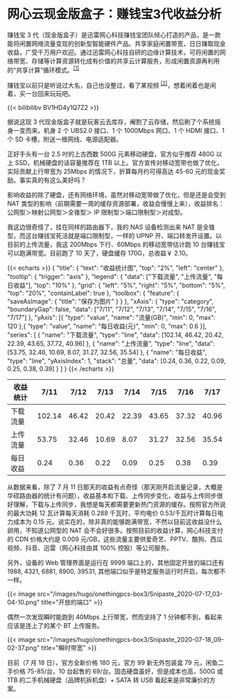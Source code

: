 # 网心云现金版盒子：赚钱宝3代收益分析


赚钱宝 3 代（现金版盒子）是迅雷网心科技赚钱宝团队倾心打造的产品，是一款能将闲置网络流量变现的创新型智能硬件产品。共享家庭闲置带宽，日日赚取现金收益，广受千万用户欢迎。通过迅雷网心科技自研的边缘计算技术，可将闲置的网络带宽、存储等计算资源转化成有价值的共享云计算服务，形成闲置资源再利用的“共享计算”循环模式。<sup>[[1]](https://box.onethingpcs.com/products/wxy-cash-box/)</sup>

<!--more-->

赚钱宝以前只是听说过大名，自己也没整过，看了某视频 <sup>[[2]](https://www.bilibili.com/video/BV1HD4y1Q7Z2)</sup>，想着闲着也是闲着，买一台回来玩玩吧。

{{< bilibilibv BV1HD4y1Q7Z2 >}}

据说这现 3 代现金版盒子就是玩客云去库存，阉割了云存储，然后刷了个系统摇身一变而来。机身 2 个 UBS2.0 接口、1 个 1000Mbps 网口、1 个 HDMI 接口、1 个 SD 卡槽，附送一根网线、电源适配器。

正好手头有一台 2.5 吋的上古西数 500G 元素移动硬盘，官方似乎推荐 480G 以上 SSD，机械硬盘的话容量推荐在 1TB 以上。官方宣传对移动宽带也做了优化，实际贡献上行带宽为 25Mbps 的情况下，折算每月约可得高达 45-60 元的现金奖励。事实真的有这么美好吗？

影响收益的除了硬盘，还有网络环境，虽然对移动宽带做了优化，但是还是会受到 NAT 类型的影响（前期需要一周的缓存资源部署，收益会慢慢上来），收益排名：公网型＞映射公网型＞全锥型＞ IP 限制型＞端口限制型＞对成型。

我这边很奇怪了，挂在同样的路由器下，我的 NAS 设备检测出来 NAT 是全锥型，而这台赚钱宝死活就是端口限制型，一样的 UPNP 开、端口转发开设置。以目前的上传流量，我这 200Mbps 下行、60Mbps 的移动宽带估计跑 10 台赚钱宝可以跑满带宽。目前跑了 10 天了，硬盘缓存 170G，总收益￥ 2.10。

{{< echarts >}}
{
"title": {
"text": "收益统计图",
"top": "2%",
"left": "center"
},
"tooltip": {
"trigger": "axis"
},
"legend": {
"data": ["下载流量", "上传流量", "每日收益"],
"top": "10%"
},
"grid": {
"left": "5%",
"right": "5%",
"bottom": "5%",
"top": "20%",
"containLabel": true
},
"toolbox": {
"feature": {
"saveAsImage": {
"title": "保存为图片"
}
}
},
"xAxis": {
"type": "category",
"boundaryGap": false,
"data": ["7/11", "7/12", "7/13", "7/14", "7/15", "7/16", "7/17"]
},
"yAxis": [{
"type": "value",
"name": "流量(GB)",
"min": 0,
"max": 120
},{
"type": "value",
"name": "每日收益(元)",
"min": 0,
"max": 0.6
}],
"series": [
{
"name": "下载流量",
"type": "line",
"data": [102.14, 46.42, 20.42, 22.39, 43.65, 37.72, 40.96]
},
{
"name": "上传流量",
"type": "line",
"data": [53.75, 32.46, 10.69, 8.07, 31.27, 32.56, 35.54]
},
{
"name": "每日收益",
"type": "line",
"yAxisIndex": 1,
"stack": "总量",
"data": [0.24, 0.36, 0.22, 0.09, 0.25, 0.38, 0.39]
}
]
}
{{< /echarts >}}

| 收益统计 | 7/11    | 7/12   | 7/13   | 7/14   | 7/15   | 7/16   | 7/17   |
| -------- | ------- | ------ | ------ | ------ | ------ | ------ | ------ |
| 下载流量 | 102\.14 | 46\.42 | 20\.42 | 22\.39 | 43\.65 | 37\.32 | 40\.96 |
| 上传流量 | 53\.75  | 32\.46 | 10\.69 | 8\.07  | 31\.27 | 32\.56 | 35\.54 |
| 每日收益 | 0\.24   | 0\.36  | 0\.22  | 0\.09  | 0\.25  | 0\.38  | 0\.39  |

从数据来看，除了 7 月 11 日那天的收益有点奇怪（那天刚开启流量记录，大概是华硕路由器的统计有问题），收益基本和下载、上传同步变化，收益与上传同步很好理解，下载与上传同步，我想是每天都需要更新热门资源的缓存。按照官方所说的最大功耗 12 瓦计算每天消耗 0.288 千瓦时，平均电价 0.53/千瓦时计算每日电力成本为 0.15 元。说实在的，除非真的能够跑满带宽，不然以目前这收益没什么卵用，不知道公网型的 NAT 会不会好很多。按照目前的收益计算，网心科技支付的 CDN 价格大约是 0.009 元/GB，这些流量主要供爱奇艺、PPTV、酷狗、西瓜视频、抖音、迅雷（网心科技由其 100% 控股）等公司服务。

另外，设备的 Web 管理界面是运行在 9999 端口上的，其他固定开放的端口还有 1988, 4321, 6881, 8900, 39531, 其他端口似乎是特定服务运行时开启，每次都不一样。

{{< image src="/images/hugo/onethingpcs-box3/Snipaste_2020-07-17_03-04-10.png" title="开放的端口" >}}

偶然一次发现瞬时能跑到 40Mbps 上行带宽，然而坚持了 1 分钟都不到，看起来应该是连上了的某个 BT 上传服务。

{{< image src="/images/hugo/onethingpcs-box3/Snipaste_2020-07-18_09-02-37.png" title="瞬时带宽" >}}

目前（7 月 18 日），官方全新价格 180 元，官方 99 新无外包装盒 79 元，闲鱼二手价格 75-85/台，10 台起售的 69/台。固态硬盘虽好，但是成本也高，500G 或 1TB 的二手机械硬盘（品牌机拆机盘）+ SATA 转 USB 看起来是非常廉价的方案。

